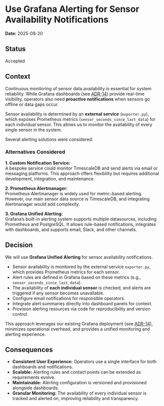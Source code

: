 # Use Grafana Alerting for Sensor Availability Notifications

**Date:** 2025-08-20

## Status

Accepted

## Context

Continuous monitoring of sensor data availability is essential for system reliability. While Grafana dashboards (see [ADR-14](0014-use-grafana-for-sensor-uptime-monitoring.md)) provide real-time visibility, operators also need **proactive notifications** when sensors go offline or data gaps occur.

Sensor availability is determined by an **external service** (`exporter.py`), which exposes Prometheus metrics (`sensor_seconds_since_last_data`) for each individual sensor. This allows us to monitor the availability of every single sensor in the system.

Several alerting solutions were considered:

### Alternatives Considered

**1. Custom Notification Service:**  
A bespoke service could monitor TimescaleDB and send alerts via email or messaging platforms. This approach offers flexibility but requires additional development, integration, and maintenance.

**2. Prometheus Alertmanager:**  
Prometheus Alertmanager is widely used for metric-based alerting. However, our main sensor data source is TimescaleDB, and integrating Alertmanager would add complexity.

**3. Grafana Unified Alerting:**  
Grafana’s built-in alerting system supports multiple datasources, including Prometheus and PostgreSQL. It allows rule-based notifications, integrates with dashboards, and supports email, Slack, and other channels.

## Decision

We will use **Grafana Unified Alerting** for sensor availability notifications.

- Sensor availability is monitored by the external service `exporter.py`, which provides Prometheus metrics for each sensor.
- Alert rules are defined in Grafana based on these metrics (e.g., `sensor_seconds_since_last_data`).
- The availability of **each individual sensor** is checked, and alerts are triggered if any sensor becomes unavailable.
- Configure email notifications for responsible operators.
- Integrate alert summaries directly into dashboard panels for context.
- Provision alerting resources via code for reproducibility and version control.

This approach leverages our existing Grafana deployment (see [ADR-14](0014-use-grafana-for-sensor-uptime-monitoring.md)), minimizes operational overhead, and provides a unified monitoring and alerting experience.

## Consequences

* **Consistent User Experience:** Operators use a single interface for both dashboards and notifications.
* **Scalable:** Alerting rules and contact points can be extended as requirements evolve.
* **Maintainable:** Alerting configuration is versioned and provisioned alongside dashboards.
* **Granular Monitoring:** The availability of every individual sensor is tracked and alerted on, improving reliability and transparency.